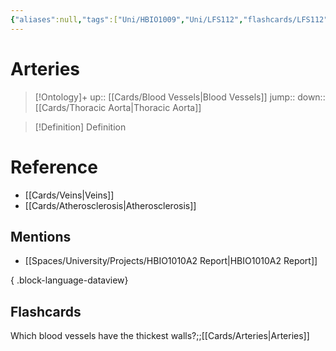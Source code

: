 ```yaml
---
{"aliases":null,"tags":["Uni/HBIO1009","Uni/LFS112","flashcards/LFS112"],"dg-publish":true,"permalink":"/cards/arteries/","dgPassFrontmatter":true}
---
```


# Arteries

> [!Ontology]+
> up:: [[Cards/Blood Vessels\|Blood Vessels]]
> jump::
> down:: [[Cards/Thoracic Aorta\|Thoracic Aorta]]

> [!Definition] Definition

# Reference

- [[Cards/Veins\|Veins]]
- [[Cards/Atherosclerosis\|Atherosclerosis]]

## Mentions

- [[Spaces/University/Projects/HBIO1010A2 Report\|HBIO1010A2 Report]]

{ .block-language-dataview}

## Flashcards

Which blood vessels have the thickest walls?;;[[Cards/Arteries\|Arteries]]
<!--SR:!2024-05-10,4,170-->